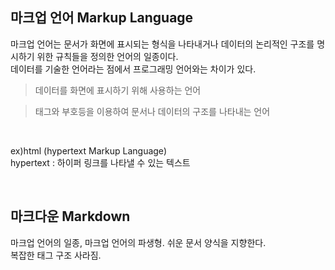 ## 마크업 언어 Markup Language
<p>마크업 언어는 문서가 화면에 표시되는 형식을 나타내거나 데이터의 논리적인 구조를 명시하기 위한 규칙들을 정의한 언어의 일종이다.
<br>데이터를 기술한 언어라는 점에서 프로그래밍 언어와는 차이가 있다.</p>

> <p>데이터를 화면에 표시하기 위해 사용하는 언어<br>

> 태그와 부호등을 이용하여 문서나 데이터의 구조를 나타내는 언어</p>

<br>
<p>ex)html (hypertext Markup Language)
<br>hypertext : 하이퍼 링크를 나타낼 수 있는 텍스트 </p>


<br>

## 마크다운 Markdown

<p>마크업 언어의 일종, 마크업 언어의 파생형. 쉬운 문서 양식을 지향한다.
<br>복잡한 태그 구조 사라짐. </p>